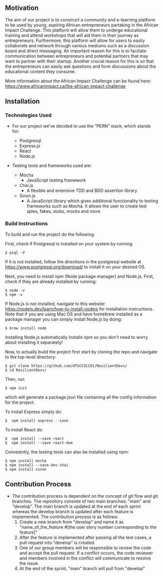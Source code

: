 ## Motivation
The aim of our project is to construct a community and e-learning platform to be used by young, aspiring African entrepreneurs partaking in the African Impact Challenge. This platform will allow them to undergo educational training and attend workshops that will aid them in their journey as entrepreneurs. Furthermore, this platform will allow for users to easily collaborate and network through various mediums such as a discussion board and direct messaging. An important reason for this is to faciliate communication between entrepreneurs and potential partners that may want to partner with their startup. Another crucial reason for this is so that the entrepreneurs can easily ask questions and form discussions about the educational content they consume.

More information about the African Impact Challenge can be found here: https://www.africanimpact.ca/the-african-impact-challenge



## Installation

### Technologies Used
- For our project we’ve decided to use the “PERN” stack; which stands for:
    - Postgresql
    - Express.js
    - React
    - Node.js
   
- Testing tools and frameworks used are:
	- Mocha
		- JavaScript testing framework	
	- Chai.js
		- A flexible and extensive TDD and BDD assertion library  
	- Sinon.js	
		- A JavaScript library which gives additional functionality to testing frameworks such as Mocha. It allows the user to create test spies, fakes, stubs, mocks and more.   

### Build Instructions
To build and run the project do the following:

First, check if Postgresql is installed on your system by running:

	$ psql -V

If it is not installed, follow the directions in the postgresql website at https://www.postgresql.org/download/ to install it on your desired OS.

Next, you need to install npm (Node package manager) and Node.js. First, check if they are already installed by running:

	$ node -v
	$ npm -v

If Node.js is not installed, navigate to this website: https://nodejs.dev/learn/how-to-install-nodejs for installation instructions. Note that if you are using Mac OS and have homebrew installed as a package manager you can simply install Node.js by doing:

	$ brew install node

Installing Node.js automatically installs npm so you don't need to worry about installing it separately!

Now, to actually build the project first start by cloning  the repo and navigate to the top-level directory:

	$ git clone https://github.com/UTSCCSCC01/ResilientDevs/
	$ cd ResilientDevs/
	
Then, run 

	$ npm init

which will generate a package.json file containing all the config information for the project.

To install Express simply do:

	$  npm install express --save

To install React do:

	$  npm install --save react
	$  npm install --save react-dom
	
	
Conveiently, the testing tools can also be installed using npm:

	$ npm install mocha
	$ npm install --save-dev chai
	$ npm install sinon




## Contribution Process 

- The contribution process is dependent on the concept of git flow and git branches. 
The repository consists of two main branches: "main" and "develop". 
The main branch is updated at the end of each sprint whereas the develop branch is updated after each feature is implemented. 
The contribution process is as follows:
	1) Create a new branch from "develop" and name it as "name_of_the_feature #[the user story number corresponding to the feature]"
	2) After the feature is implemented after passing all the test cases, a pull request into "develop" is created. 
	3) One of our group members will be responsible to review the code and accept the pull request. If a conflict occurs, the code reviewer and members involved in the conflict will communicate to resolve the issue.
	4) At the end of the sprint, "main" branch will pull from "develop"




